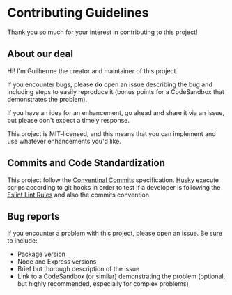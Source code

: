 # Contributing Guidelines

Thank you so much for your interest in contributing to this project!

## About our deal

Hi! I'm Guilherme the creator and maintainer of this project.

If you encounter bugs, please **do** open an issue describing the bug and including steps to easily reproduce it (bonus points for a CodeSandbox that demonstrates the problem).

If you have an idea for an enhancement, go ahead and share it via an issue, but please don't expect a timely response.

This project is MIT-licensed, and this means that you can implement and use whatever enhancements you'd like.

## Commits and Code Standardization

This project follow the [Conventinal Commits](https://www.conventionalcommits.org/en/v1.0.0/) specification. [Husky](https://github.com/typicode/husky) execute scrips according to git hooks in order to test if a developer is following the [Eslint Lint Rules](https://github.com/LauraBeatris/gofinances-api/blob/master/.eslintrc.js) and also the commits convention.

## Bug reports

If you encounter a problem with this project, please open an issue. Be sure to include:

- Package version
- Node and Express versions
- Brief but thorough description of the issue
- Link to a CodeSandbox (or similar) demonstrating the problem (optional, but highly recommended, especially for complex problems)
